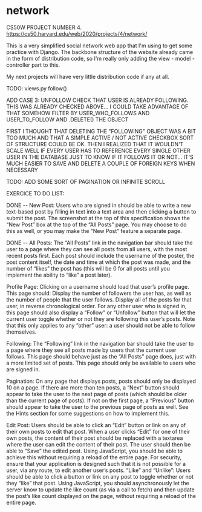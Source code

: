 # network
CS50W PROJECT NUMBER 4.
https://cs50.harvard.edu/web/2020/projects/4/network/

This is a very simplified social network web app that I'm using to get some practice with Django.
The backbone structure of the website already came in the form of distribution code, so I'm really only adding the view - model - controller part to this.

My next projects will have very little distribution code if any at all.


TODO: views.py follow() 

ADD CASE 3: UNFOLLOW
CHECK THAT USER IS ALREADY FOLLOWING. THIS WAS ALREADY CHECKED ABOVE... I COULD TAKE ADVANTAGE OF THAT SOMEHOW
FILTER BY USER_WHO_FOLLOWS AND USER_TO_FOLLOW AND .DELETE() THE OBJECT

FIRST I THOUGHT THAT DELETING THE "FOLLOWING" OBJECT WAS A BIT TOO MUCH AND THAT A SIMPLE ACTIVE / NOT ACTIVE CHECKBOX SORT OF STRUCTURE COULD BE OK.
THEN I REALIZED THAT IT WOULDN'T SCALE WELL IF EVERY USER HAS TO REFERENCE EVERY SINGLE OTHER USER IN THE DATABASE JUST TO KNOW IF IT FOLLOWS IT OR NOT... 
IT'S MUCH EASIER TO SAVE AND DELETE A COUPLE OF FOREIGN KEYS WHEN NECESSARY

TODO: ADD SOME SORT OF PAGINATION OR INFINITE SCROLL








EXERCICE TO DO LIST:

DONE -- New Post: Users who are signed in should be able to write a new text-based post by filling in text into a text area and then clicking a button to submit the post.
The screenshot at the top of this specification shows the “New Post” box at the top of the “All Posts” page. You may choose to do this as well, or you may make the “New Post” feature a separate page.

DONE -- All Posts: The “All Posts” link in the navigation bar should take the user to a page where they can see all posts from all users, with the most recent posts first.
Each post should include the username of the poster, the post content itself, the date and time at which the post was made, and the number of “likes” the post has (this will be 0 for all posts until you implement the ability to “like” a post later).

Profile Page: Clicking on a username should load that user’s profile page. This page should:
Display the number of followers the user has, as well as the number of people that the user follows.
Display all of the posts for that user, in reverse chronological order.
For any other user who is signed in, this page should also display a “Follow” or “Unfollow” button that will let the current user toggle whether or not they are following this user’s posts. Note that this only applies to any “other” user: a user should not be able to follow themselves.

Following: The “Following” link in the navigation bar should take the user to a page where they see all posts made by users that the current user follows.
This page should behave just as the “All Posts” page does, just with a more limited set of posts.
This page should only be available to users who are signed in.

Pagination: On any page that displays posts, posts should only be displayed 10 on a page. If there are more than ten posts, a “Next” button should appear to take the user to the next page of posts (which should be older than the current page of posts). If not on the first page, a “Previous” button should appear to take the user to the previous page of posts as well.
See the Hints section for some suggestions on how to implement this.

Edit Post: Users should be able to click an “Edit” button or link on any of their own posts to edit that post.
When a user clicks “Edit” for one of their own posts, the content of their post should be replaced with a textarea where the user can edit the content of their post.
The user should then be able to “Save” the edited post. Using JavaScript, you should be able to achieve this without requiring a reload of the entire page.
For security, ensure that your application is designed such that it is not possible for a user, via any route, to edit another user’s posts.
“Like” and “Unlike”: Users should be able to click a button or link on any post to toggle whether or not they “like” that post.
Using JavaScript, you should asynchronously let the server know to update the like count (as via a call to fetch) and then update the post’s like count displayed on the page, without requiring a reload of the entire page.